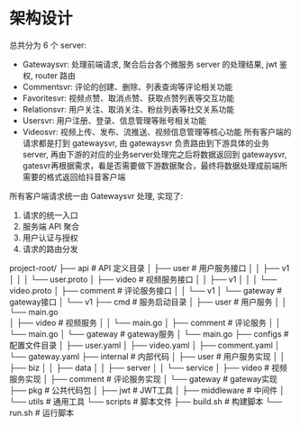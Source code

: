 

# 架构设计
总共分为 6 个 server:

+ Gatewaysvr: 处理前端请求, 聚合后台各个微服务 server 的处理结果, jwt 鉴权, router 路由
+ Commentsvr: 评论的创建、删除、列表查询等评论相关功能
+ Favoritesvr: 视频点赞、取消点赞、获取点赞列表等交互功能
+ Relationsvr: 用户关注、取消关注、粉丝列表等社交关系功能
+ Usersvr: 用户注册、登录、信息管理等账号相关功能
+ Videosvr: 视频上传、发布、流推送、视频信息管理等核心功能
  所有客户端的请求都是打到 gatewaysvr, 由 gatewaysvr 负责路由到下游具体的业务 server, 再由下游的对应的业务server处理完之后将数据返回到 gatewaysvr,
  gatesvr再根据需求，看是否需要做下游数据聚合，最终将数据处理成前端所需要的格式返回给抖音客户端

所有客户端请求统一由 Gatewaysvr 处理, 实现了:
1. 请求的统一入口
2. 服务端 API 聚合
3. 用户认证与授权
4. 请求的路由分发



project-root/
├── api                     # API 定义目录
│   ├── user               # 用户服务接口
│   │   ├── v1
│   │   │   └── user.proto
│   ├── video              # 视频服务接口
│   │   ├── v1
│   │   │   └── video.proto
│   ├── comment            # 评论服务接口
│   │   └── v1
│   └── gateway            # gateway接口
│       └── v1
├── cmd                    # 服务启动目录
│   ├── user              # 用户服务
│   │   └── main.go      
│   ├── video             # 视频服务
│   │   └── main.go
│   ├── comment           # 评论服务
│   │   └── main.go
│   └── gateway           # gateway服务
│       └── main.go
├── configs               # 配置文件目录
│   ├── user.yaml
│   ├── video.yaml
│   ├── comment.yaml
│   └── gateway.yaml
├── internal             # 内部代码
│   ├── user            # 用户服务实现
│   │   ├── biz
│   │   ├── data
│   │   ├── server
│   │   └── service
│   ├── video           # 视频服务实现
│   ├── comment         # 评论服务实现
│   └── gateway         # gateway实现
├── pkg                 # 公共代码包
│   ├── jwt            # JWT工具
│   ├── middleware     # 中间件
│   └── utils          # 通用工具
└── scripts            # 脚本文件
├── build.sh       # 构建脚本
└── run.sh         # 运行脚本